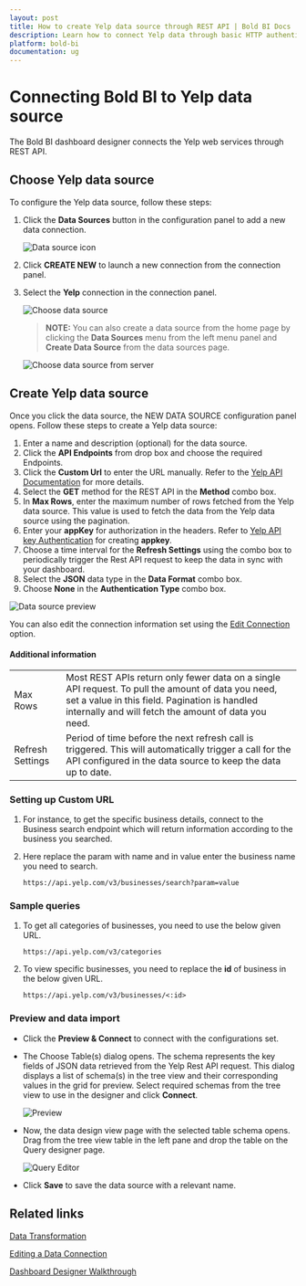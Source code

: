 ```yaml
---
layout: post
title: How to create Yelp data source through REST API | Bold BI Docs
description: Learn how to connect Yelp data through basic HTTP authentication and create a data source for the dashboards using Bold BI & embed them in any Web applications.
platform: bold-bi 
documentation: ug
---
```


# Connecting Bold BI to Yelp data source
The Bold BI dashboard designer connects the Yelp web services through REST API.

## Choose Yelp data source

To configure the Yelp data source, follow these steps:
1. Click the **Data Sources** button in the configuration panel to add a new data connection.

   ![Data source icon](/static/assets/embedded/working-with-datasource/data-connectors/images/common/DataSourcesIcon.png)
   
2. Click **CREATE NEW** to launch a new connection from the connection panel.
3. Select the **Yelp** connection in the connection panel.

   ![Choose data source](/static/assets/embedded/working-with-datasource/data-connectors/images/Yelp/yelpDS.png)

   > **NOTE:** You can also create a data source from the home page by clicking the **Data Sources** menu from the left menu panel and **Create Data Source** from the data sources page.

   ![Choose data source from server](/static/assets/embedded/working-with-datasource/data-connectors/images/Yelp/yelpDS_server.png)

## Create Yelp data source
Once you click the data source, the NEW DATA SOURCE configuration panel opens. Follow these steps to create a Yelp data source:
1.  Enter a name and description (optional) for the data source.
2.  Click the **API Endpoints** from drop box and choose the required Endpoints.
3.  Click the **Custom Url** to enter the URL manually. Refer to the [Yelp API Documentation](https://www.yelp.com/developers/documentation/v3) for more details.
4.  Select the **GET** method for the REST API in the **Method** combo box.
5.  In **Max Rows**, enter the maximum number of rows fetched from the Yelp data source. This value is used to fetch the data from the Yelp data source using the pagination.
6.  Enter your **appKey** for authorization in the headers. Refer to  [Yelp API key Authentication](https://www.yelp.com/developers/documentation/v3/authentication) for creating **appkey**.
7.  Choose a time interval for the **Refresh Settings** using the combo box to periodically trigger the Rest API request to keep the data in sync with your dashboard.
8.  Select the **JSON** data type in the **Data Format** combo box.
9.  Choose **None** in the **Authentication Type** combo box.  

 ![Data source preview](/static/assets/embedded/working-with-datasource/data-connectors/images/Yelp/DataSourcesView.png)  

You can also edit the connection information set using the  [Edit Connection](/embedded-bi/working-with-data-source/editing-a-data-connection/) option.

#### Additional information
<table width="600">
<tr>
<td>
Max Rows
</td>
<td>
Most REST APIs return only fewer data on a single API request. To pull the amount of data you need, set a value in this field.  
Pagination is handled internally and will fetch the amount of data you need.
</td>
</tr>
<tr>
<td>
Refresh Settings
</td>
<td>
Period of time before the next refresh call is triggered. This will automatically trigger a call for the API configured in the data source to keep the data up to date.
</td>
</tr>
</table>

### Setting up Custom URL
1. For instance, to get the specific business details, connect to the Business search endpoint which will return information according to the business you searched.  
2. Here replace the param with name and in value enter the business name you need to search. 

   `https://api.yelp.com/v3/businesses/search?param=value`
   

### Sample queries

1. To get all categories of businesses, you need to use the below given URL.

   `https://api.yelp.com/v3/categories`

2. To view specific businesses, you need to replace the **id** of business in the below given URL.

   `https://api.yelp.com/v3/businesses/<:id>`


### Preview and data import
* Click the **Preview & Connect** to connect with the configurations set.
* The Choose Table(s) dialog opens. The schema represents the key fields of JSON data retrieved from the Yelp Rest API request. This dialog displays a list of schema(s) in the tree view and their corresponding values in the grid for preview. Select required schemas from the tree view to use in the designer and click **Connect**.

   ![Preview](/static/assets/embedded/working-with-datasource/data-connectors/images/common/Preview.png)

* Now, the data design view page with the selected table schema opens. Drag from the tree view table in the left pane and drop the table on the Query designer page.

   ![Query Editor](/static/assets/embedded/working-with-datasource/data-connectors/images/common/QueryEditor.png)

* Click **Save** to save the data source with a relevant name.

## Related links
[Data Transformation](/embedded-bi/working-with-data-source/transforming-data/joining-table/)

[Editing a Data Connection](/embedded-bi/working-with-data-source/editing-a-data-connection/)   

[Dashboard Designer Walkthrough](/embedded-bi/getting-started/quick-start/)